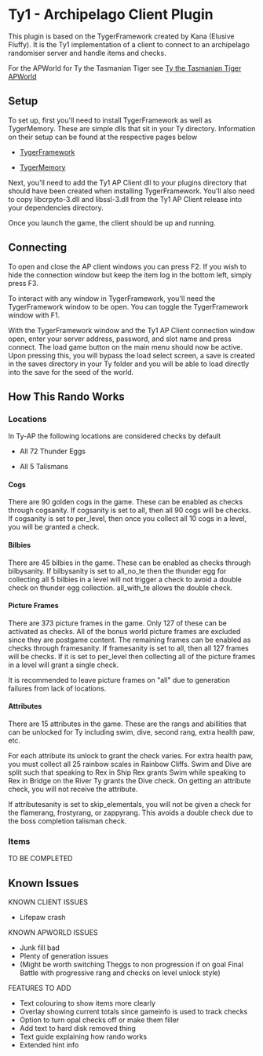 # Ty1 - Archipelago Client Plugin

This plugin is based on the TygerFramework created by Kana (Elusive Fluffy). It is the Ty1 implementation of a client to connect to an archipelago randomiser server and handle items and checks.

For the APWorld for Ty the Tasmanian Tiger see [Ty the Tasmanian Tiger APWorld](https://github.com/xMcacutt/Archipelago-TyTheTasmanianTiger/releases/latest)

## Setup

To set up, first you'll need to install TygerFramework as well as TygerMemory. These are simple dlls that sit in your Ty directory. Information on their setup can be found at the respective pages below

- [TygerFramework](https://github.com/ElusiveFluffy/TygerFramework)

- [TygerMemory](https://github.com/xMcacutt/TygerMemory1)

Next, you'll need to add the Ty1 AP Client dll to your plugins directory that should have been created when installing TygerFramework. You'll also need to copy libcrpyto-3.dll and libssl-3.dll from the Ty1 AP Client release into your dependencies directory.

Once you launch the game, the client should be up and running.

## Connecting

To open and close the AP client windows you can press F2. If you wish to hide the connection window but keep the item log in the bottom left, simply press F3.

To interact with any window in TygerFramework, you'll need the TygerFramework window to be open. You can toggle the TygerFramework window with F1.

With the TygerFramework window and the Ty1 AP Client connection window open, enter your server address, password, and slot name and press connect. The load game button on the main menu should now be active. Upon pressing this, you will bypass the load select screen, a save is created in the saves directory in your Ty folder and you will be able to load directly into the save for the seed of the world.

## How This Rando Works

### Locations

In Ty-AP the following locations are considered checks by default

- All 72 Thunder Eggs

- All 5 Talismans

#### Cogs

There are 90 golden cogs in the game. These can be enabled as checks through cogsanity. If cogsanity is set to all, then all 90 cogs will be checks. If cogsanity is set to per_level, then once you collect all 10 cogs in a level, you will be granted a check.

#### Bilbies

There are 45 bilbies in the game. These can be enabled as checks through bilbysanity. If bilbysanity is set to all_no_te then the thunder egg for collecting all 5 bilbies in a level will not trigger a check to avoid a double check on thunder egg collection. all_with_te allows the double check.

#### Picture Frames

There are 373 picture frames in the game. Only 127 of these can be activated as checks. All of the bonus world picture frames are excluded since they are postgame content. The remaining frames can be enabled as checks through framesanity. If framesanity is set to all, then all 127 frames will be checks. If it is set to per_level then collecting all of the picture frames in a level will grant a single check. 

It is recommended to leave picture frames on "all" due to generation failures from lack of locations.

#### Attributes

There are 15 attributes in the game. These are the rangs and abillities that can be unlocked for Ty including swim, dive, second rang, extra health paw, etc. 

For each attribute its unlock to grant the check varies. For extra health paw, you must collect all 25 rainbow scales in Rainbow Cliffs. Swim and Dive are split such that speaking to Rex in Ship Rex grants Swim while speaking to Rex in Bridge on the River Ty grants the Dive check. On getting an attribute check, you will not receive the attribute.

If attributesanity is set to skip_elementals, you will not be given a check for the flamerang, frostyrang, or zappyrang. This avoids a double check due to the boss completion talisman check.

### Items

TO BE COMPLETED

## Known Issues

KNOWN CLIENT ISSUES

- Lifepaw crash

KNOWN APWORLD ISSUES

- Junk fill bad
- Plenty of generation issues
- (Might be worth switching Theggs to non progression if on goal Final Battle with progressive rang and checks on level unlock style)

FEATURES TO ADD

- Text colouring to show items more clearly
- Overlay showing current totals since gameinfo is used to track checks
- Option to turn opal checks off or make them filler
- Add text to hard disk removed thing
- Text guide explaining how rando works
- Extended hint info
